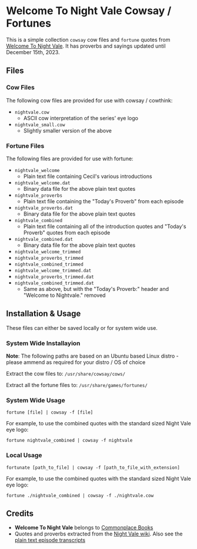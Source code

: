 # Welcome To Night Vale Cowsay / Fortunes

This is a simple collection `cowsay` cow files and `fortune` quotes from [Welcome To Night Vale](http://commonplacebooks.com/). It has proverbs and sayings updated until December 15th, 2023.

## Files

### Cow Files

The following cow files are provided for use with cowsay / cowthink:

* `nightvale.cow`
    * ASCII cow interpretation of the series' eye logo
* `nightvale_small.cow`
    * Slightly smaller version of the above


### Fortune Files

The following files are provided for use with fortune:

* `nightvale_welcome`
    * Plain text file containing Cecil's various introductions
* `nightvale_welcome.dat`
    * Binary data file for the above plain text quotes
* `nightvale_proverbs`
    * Plain text file containing the "Today's Proverb" from each episode
* `nightvale_proverbs.dat`
    * Binary data file for the above plain text quotes
* `nightvale_combined`
    * Plain text file containing all of the introduction quotes and "Today's Proverb" quotes from each episode
* `nightvale_combined.dat`
    * Binary data file for the above plain text quotes
* `nightvale_welcome_trimmed`
* `nightvale_proverbs_trimmed`
* `nightvale_combined_trimmed`
* `nightvale_welcome_trimmed.dat`
* `nightvale_proverbs_trimmed.dat`
* `nightvale_combined_trimmed.dat`
   * Same as above, but with the "Today's Proverb:" header and "Welcome to Nightvale." removed


## Installation & Usage

These files can either be saved locally or for system wide use.

### System Wide Installayion

__Note__: The following paths are based on an Ubuntu based Linux distro - please ammend as required for your distro / OS of choice

Extract the cow files to: `/usr/share/cowsay/cows/`

Extract all the fortune files to: `/usr/share/games/fortunes/`

### System Wide Usage
`fortune [file] | cowsay -f [file]`

For example, to use the combined quotes with the standard sized Night Vale eye logo:

`fortune nightvale_combined | cowsay -f nightvale`

### Local Usage

`fortunate [path_to_file] | cowsay -f [path_to_file_with_extension]`

For example, to use the combined quotes with the standard sized Night Vale eye logo:

`fortune ./nightvale_combined | cowsay -f ./nightvale.cow`

## Credits

* __Welcome To Night Vale__ belongs to [Commonplace Books](http://commonplacebooks.com/)
* Quotes and proverbs extracted from the [Night Vale wiki](https://nightvale.fandom.com/wiki/Cold_Openings). Also see the [plain text episode transcripts](https://github.com/Mara-K/nightvaledb)

